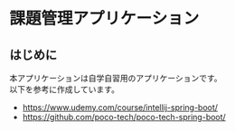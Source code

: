 # 課題管理アプリケーション

## はじめに
本アプリケーションは自学自習用のアプリケーションです。  
以下を参考に作成しています。

- https://www.udemy.com/course/intellij-spring-boot/
- https://github.com/poco-tech/poco-tech-spring-boot/